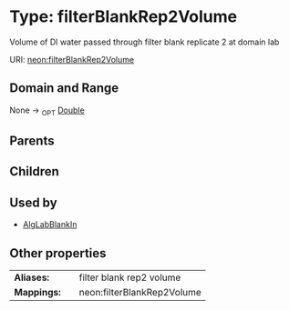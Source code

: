 
# Type: filterBlankRep2Volume


Volume of DI water passed through filter blank replicate 2 at domain lab

URI: [neon:filterBlankRep2Volume](https://data.neonscience.org/filterBlankRep2Volume)


## Domain and Range

None ->  <sub>OPT</sub> [Double](types/Double.md)

## Parents


## Children


## Used by

 * [AlgLabBlankIn](AlgLabBlankIn.md)

## Other properties

|  |  |  |
| --- | --- | --- |
| **Aliases:** | | filter blank rep2 volume |
| **Mappings:** | | neon:filterBlankRep2Volume |


